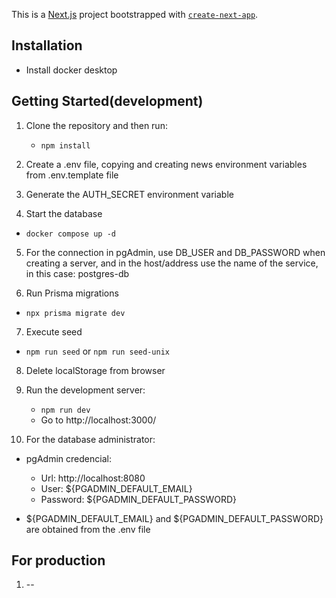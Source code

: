 This is a [Next.js](https://nextjs.org/) project bootstrapped with [`create-next-app`](https://github.com/vercel/next.js/tree/canary/packages/create-next-app).

## Installation

- Install docker desktop

## Getting Started(development)

1. Clone the repository and then run:

   - `npm install`

2. Create a .env file, copying and creating news environment variables from .env.template file

3. Generate the AUTH_SECRET environment variable

4. Start the database

- `docker compose up -d`

5. For the connection in pgAdmin, use DB_USER and DB_PASSWORD when creating a server,
   and in the host/address use the name of the service, in this case: postgres-db

6. Run Prisma migrations

- `npx prisma migrate dev`

7. Execute seed

- `npm run seed` or `npm run seed-unix`

8. Delete localStorage from browser

9. Run the development server:

   - `npm run dev`
   - Go to http://localhost:3000/

10. For the database administrator:
   - pgAdmin credencial:
     - Url: http://localhost:8080
     - User: ${PGADMIN_DEFAULT_EMAIL}
     - Password: ${PGADMIN_DEFAULT_PASSWORD}

   - ${PGADMIN_DEFAULT_EMAIL} and ${PGADMIN_DEFAULT_PASSWORD} are obtained from the .env file

## For production

1. --
